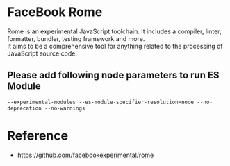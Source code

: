 FaceBook Rome
=============

Rome is an experimental JavaScript toolchain. It includes a compiler, linter, formatter, bundler, testing framework and more.  
It aims to be a comprehensive tool for anything related to the processing of JavaScript source code.


## Please add following node parameters to run ES Module

```
--experimental-modules --es-module-specifier-resolution=node --no-deprecation --no-warnings
```

# Reference

* https://github.com/facebookexperimental/rome
